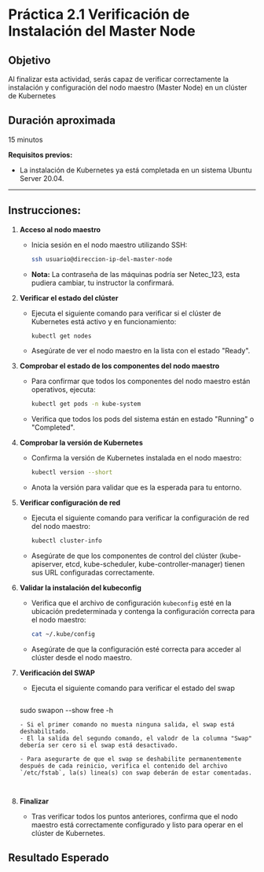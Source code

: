 # Práctica 2.1 Verificación de Instalación del Master Node  

## Objetivo 
Al finalizar esta actividad, serás capaz de verificar correctamente la instalación y configuración del nodo maestro (Master Node) en un clúster de Kubernetes

## Duración aproximada
15 minutos


**Requisitos previos:**  
- La instalación de Kubernetes ya está completada en un sistema Ubuntu Server 20.04.

---

## Instrucciones:

1. **Acceso al nodo maestro**  
   - Inicia sesión en el nodo maestro utilizando SSH:
     ```bash
     ssh usuario@direccion-ip-del-master-node
     ```
    - **Nota:** La contraseña de las máquinas podría ser Netec_123, esta pudiera cambiar, tu instructor la confirmará.

2. **Verificar el estado del clúster**  
   - Ejecuta el siguiente comando para verificar si el clúster de Kubernetes está activo y en funcionamiento:
     ```bash
     kubectl get nodes
     ```
   - Asegúrate de ver el nodo maestro en la lista con el estado "Ready".

3. **Comprobar el estado de los componentes del nodo maestro**  
   - Para confirmar que todos los componentes del nodo maestro están operativos, ejecuta:
     ```bash
     kubectl get pods -n kube-system
     ```
   - Verifica que todos los pods del sistema están en estado "Running" o "Completed".

4. **Comprobar la versión de Kubernetes**  
   - Confirma la versión de Kubernetes instalada en el nodo maestro:
     ```bash
     kubectl version --short
     ```
   - Anota la versión para validar que es la esperada para tu entorno.

5. **Verificar configuración de red**  
   - Ejecuta el siguiente comando para verificar la configuración de red del nodo maestro:
     ```bash
     kubectl cluster-info
     ```
   - Asegúrate de que los componentes de control del clúster (kube-apiserver, etcd, kube-scheduler, kube-controller-manager) tienen sus URL configuradas correctamente.

6. **Validar la instalación del kubeconfig**  
   - Verifica que el archivo de configuración `kubeconfig` esté en la ubicación predeterminada y contenga la configuración correcta para el nodo maestro:
     ```bash
     cat ~/.kube/config
     ```
   - Asegúrate de que la configuración esté correcta para acceder al clúster desde el nodo maestro.

7. **Verificación del SWAP**
    - Ejecuta el siguiente comando para verificar el estado del swap
      ```bash
     sudo swapon --show
     free -h
     ```
    - Si el primer comando no muesta ninguna salida, el swap está deshabilitado.
    - El la salida del segundo comando, el valodr de la columna "Swap" debería ser cero si el swap está desactivado.

    - Para asegurarte de que el swap se deshabilite permanentemente después de cada reinicio, verifica el contenido del archivo `/etc/fstab`, la(s) linea(s) con swap deberán de estar comentadas.



8. **Finalizar**  
   - Tras verificar todos los puntos anteriores, confirma que el nodo maestro está correctamente configurado y listo para operar en el clúster de Kubernetes.



## Resultado Esperado


